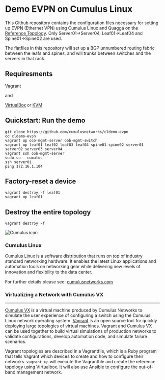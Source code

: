 Demo EVPN on Cumulus Linux
========================
This Github repository contains the configuration files necessary for setting up EVPN (Ethernet VPN) using Cumulus Linux and Quagga on the [Reference Topology](http://github.com/cumulusnetworks/cldemo-vagrant).  Only Server01->Server04, Leaf01->Leaf04 and Spine01->Spine02 are used.

The flatfiles in this repository will set up a BGP unnumbered routing fabric between the leafs and spines, and will trunks between switches and the servers in that rack.


Requiresments
----------------------
[Vagrant](https://www.vagrantup.com/) 

and

[VirtualBox](https://www.virtualbox.org/wiki/Downloads) or [KVM](http://www.linux-kvm.org/page/Downloads)

Quickstart: Run the demo
------------------------
    git clone https://github.com/cumulusnetworks/cldemo-evpn
    cd cldemo-evpn
    vagrant up oob-mgmt-server oob-mgmt-switch 
    vagrant up leaf01 leaf02 leaf03 leaf04 spine01 spine02 server01 server02 server03 server04
    vagrant ssh oob-mgmt-server
    sudo su - cumulus
    ssh server01
    ping 172.16.1.104

Factory-reset a device
----------------------
    vagrant destroy -f leaf01
    vagrant up leaf01

Destroy the entire topology
---------------------------
    vagrant destroy -f

![Cumulus icon](http://cumulusnetworks.com/static/cumulus/img/logo_2014.png)

### Cumulus Linux

Cumulus Linux is a software distribution that runs on top of industry standard networking hardware. It enables the latest Linux applications and automation tools on networking gear while delivering new levels of innovation and ﬂexibility to the data center.

For further details please see: [cumulusnetworks.com](http://www.cumulusnetworks.com)

### Virtualizing a Network with Cumulus VX
---------------------------------------
[Cumulus VX](https://cumulusnetworks.com/cumulus-vx/) is a virtual machine
produced by Cumulus Networks to simulate the user experience of configuring a
switch using the Cumulus Linux network operating system.
[Vagrant](https://www.vagrantup.com/) is an open source tool for quickly
deploying large topologies of virtual machines. Vagrant and Cumulus VX can be
used together to build virtual simulations of production networks to validate
configurations, develop automation code, and simulate failure scenarios.

Vagrant topologies are described in a Vagrantfile, which is a Ruby program that
tells Vagrant which devices to create and how to configure their networks.
`vagrant up` will execute the Vagrantfile and create the reference topology
using Virtualbox. It will also use Ansible to configure the out-of-band
management network.
